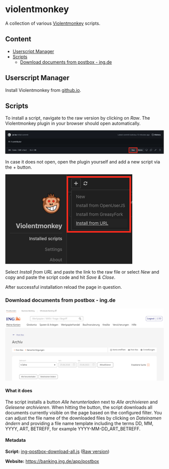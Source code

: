 # violentmonkey
A collection of various [Violentmonkey](https://violentmonkey.github.io/) scripts.

## Content

- [Userscript Manager](#userscript-manager)
- [Scripts](#scripts)
  - [Download documents from postbox - ing.de](#download-documents-from-postbox---ingde)


## Userscript Manager

Install Violentmonkey from [github.io](https://violentmonkey.github.io/).

## Scripts

To install a script, navigate to the raw version by clicking on *Raw*. The Violentmonkey plugin in your browser should open automatically. 

![images/install](images/install.png)

In case it does not open, open the plugin yourself and add a new script via the + button.

![images/plus](images/plus.png)

Select *Install from URL* and paste the link to the raw file or select *New* and copy and paste the script code and hit *Save & Close*.

After successful installation reload the page in question.

### Download documents from postbox - ing.de

![images/ing-postbox-download-all](images/ing-postbox-download-all2.png)

#### What it does

The script installs a button *Alle herunterladen* next to *Alle archivieren* and *Gelesene archivieren*. When hitting the button, the script downloads all documents currently visible on the page based on the configured filter. You can adjust the file name of the downloaded files by clicking on *Dateinamen ändern* and providing a file name template including the terms DD, MM, YYYY, ART, BETREFF, for example YYYY-MM-DD_ART_BETREFF.

#### Metadata

**Script:** [ing-postbox-download-all.js](ing-postbox-download-all.js) ([Raw version](https://raw.githubusercontent.com/ja-ka/violentmonkey/master/ing-postbox-download-all.js))

**Website:** https://banking.ing.de/app/postbox
